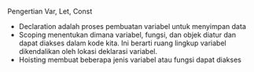 Pengertian Var, Let, Const

+   Declaration adalah proses pembuatan variabel untuk menyimpan data
+   Scoping menentukan dimana variabel, fungsi, dan objek diatur dan dapat diakses dalam kode kita. Ini berarti ruang lingkup variabel dikendalikan oleh lokasi deklarasi variabel.
+   Hoisting membuat beberapa jenis variabel atau fungsi dapat diakses